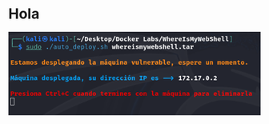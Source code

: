 # Hola
![image](https://github.com/strakie/WriteUps/blob/d9322022da59efa8c66b45d6cd63572b8bc37488/images/Captura%20desde%202025-03-23%2017-45-05.png)
